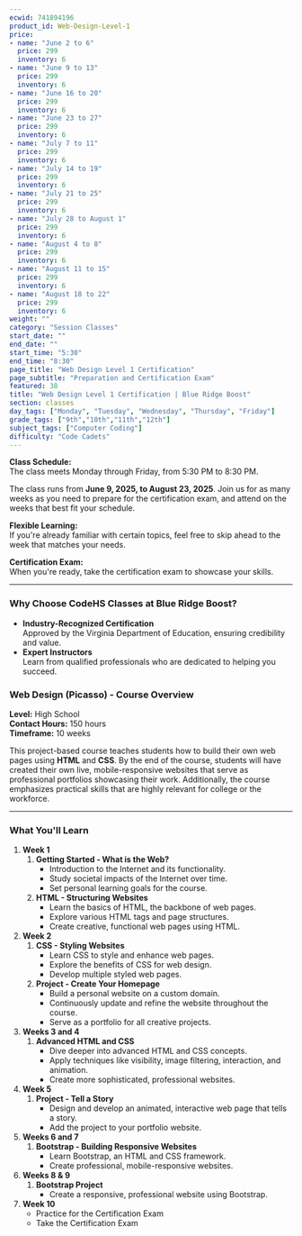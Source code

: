 ```yaml
---
ecwid: 741894196
product_id: Web-Design-Level-1
price:
- name: "June 2 to 6"
  price: 299
  inventory: 6
- name: "June 9 to 13"
  price: 299
  inventory: 6
- name: "June 16 to 20"
  price: 299
  inventory: 6
- name: "June 23 to 27"
  price: 299
  inventory: 6
- name: "July 7 to 11"
  price: 299
  inventory: 6
- name: "July 14 to 19"
  price: 299
  inventory: 6
- name: "July 21 to 25"
  price: 299
  inventory: 6
- name: "July 28 to August 1"
  price: 299
  inventory: 6
- name: "August 4 to 8"
  price: 299
  inventory: 6
- name: "August 11 to 15"
  price: 299
  inventory: 6
- name: "August 18 to 22"
  price: 299
  inventory: 6
weight: ""
category: "Session Classes"
start_date: ""
end_date: ""
start_time: "5:30"
end_time: "8:30"
page_title: "Web Design Level 1 Certification"
page_subtitle: "Preparation and Certification Exam"
featured: 38
title: "Web Design Level 1 Certification | Blue Ridge Boost"
section: classes
day_tags: ["Monday", "Tuesday", "Wednesday", "Thursday", "Friday"]
grade_tags: ["9th","10th","11th","12th"]
subject_tags: ["Computer Coding"]
difficulty: "Code Cadets"
---
```

<p>
	<strong>Class Schedule:</strong><br>
	The class meets Monday through Friday, from 5:30 PM to 8:30 PM.
</p>
<p>
	The class runs from <strong>June 9, 2025, to August 23, 2025</strong>. Join us for as many weeks as you need to prepare for the certification exam, and attend on the weeks that best fit your schedule.
</p>
<p>
	<strong>Flexible Learning:</strong><br>
	If you're already familiar with certain topics, feel free to skip ahead to the week that matches your needs.
</p>
<p>
	<strong>Certification Exam:</strong><br>
	When you're ready, take the certification exam to showcase your skills.
</p>
<hr>
<h3>Why Choose CodeHS Classes at Blue Ridge Boost?</h3>
<ul>
	<li>
	<strong>Industry-Recognized Certification</strong><br>
	Approved by the Virginia Department of Education, ensuring credibility and value.
	</li>
	<li>
	<strong>Expert Instructors</strong><br>
	Learn from qualified professionals who are dedicated to helping you succeed.
	</li>
</ul>
<h3><strong>Web Design (Picasso) - Course Overview</strong></h3>
<p>
	<strong>Level:</strong> High School<br>
	<strong>Contact Hours:</strong> 150 hours<br>
	<strong>Timeframe:</strong> 10 weeks
</p>
<p>
	This project-based course teaches students how to build their own web pages using <strong>HTML</strong> and <strong>CSS</strong>. By the end of the course, students will have created their own live, mobile-responsive websites that serve as professional portfolios showcasing their work. Additionally, the course emphasizes practical skills that are highly relevant for college or the workforce.
</p>
<hr>
<h3><strong>What You'll Learn</strong></h3>
<ol>
	<li>
	<strong>Week 1</strong>
	<ol>
		<li>
		<strong>Getting Started - What is the Web?</strong>
		<ul>
			<li>Introduction to the Internet and its functionality.</li>
			<li>Study societal impacts of the Internet over time.</li>
			<li>Set personal learning goals for the course.</li>
		</ul>
		</li>
		<li>
		<strong>HTML - Structuring Websites</strong>
		<ul>
			<li>Learn the basics of HTML, the backbone of web pages.</li>
			<li>Explore various HTML tags and page structures.</li>
			<li>Create creative, functional web pages using HTML.</li>
		</ul>
		</li>
	</ol>
	</li>
	<li>
	<strong>Week 2</strong>
	<ol>
		<li>
		<strong>CSS - Styling Websites</strong>
		<ul>
			<li>Learn CSS to style and enhance web pages.</li>
			<li>Explore the benefits of CSS for web design.</li>
			<li>Develop multiple styled web pages.</li>
		</ul>
		</li>
		<li>
		<strong>Project - Create Your Homepage</strong>
		<ul>
			<li>Build a personal website on a custom domain.</li>
			<li>Continuously update and refine the website throughout the course.</li>
			<li>Serve as a portfolio for all creative projects.</li>
		</ul>
		</li>
	</ol>
	</li>
	<li>
	<strong>Weeks 3 and 4</strong>
	<ol>
		<li>
		<strong>Advanced HTML and CSS</strong>
		<ul>
			<li>Dive deeper into advanced HTML and CSS concepts.</li>
			<li>Apply techniques like visibility, image filtering, interaction, and animation.</li>
			<li>Create more sophisticated, professional websites.</li>
		</ul>
		</li>
	</ol>
	</li>
	<li>
	<strong>Week 5</strong>
	<ol>
		<li>
		<strong>Project - Tell a Story</strong>
		<ul>
			<li>Design and develop an animated, interactive web page that tells a story.</li>
			<li>Add the project to your portfolio website.</li>
		</ul>
		</li>
	</ol>
	</li>
	<li>
	<strong>Weeks 6 and 7</strong>
	<ol>
		<li>
		<strong>Bootstrap - Building Responsive Websites</strong>
		<ul>
			<li>Learn Bootstrap, an HTML and CSS framework.</li>
			<li>Create professional, mobile-responsive websites.</li>
		</ul>
		</li>
	</ol>
	</li>
	<li>
	<strong>Weeks 8 & 9</strong>
	<ol>
		<li>
		<strong>Bootstrap Project</strong>
		<ul>
			<li>Create a responsive, professional website using Bootstrap.</li>
		</ul>
		</li>
	</ol>
	</li>
	<li>
	<strong>Week 10</strong>
	<ul>
		<li>Practice for the Certification Exam</li>
		<li>Take the Certification Exam</li>
	</ul>
	</li>
</ol>
